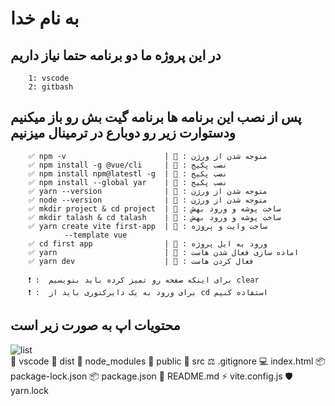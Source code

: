 # به نام خدا 

## در این پروژه ما دو برنامه حتما نیاز داریم 

        1: vscode
        2: gitbash

## پس از نصب این برنامه ها برنامه گیت بش رو باز میکنیم ودستوارت زیر رو دوبارع در ترمینال میزنیم

        ✅ npm -v                      | 🔳 : متوجه شدن از ورژن
        ✅ npm install -g @vue/cli     | 🔳 : نصب پکیج
        ✅ npm install npm@latestl -g  | 🔳 : نصب پکیج
        ✅ npm install --global yar    | 🔳 : نصب پکیج
        ✅ yarn --version              | 🔳 : متوجه شدن از ورژن 
        ✅ node --version              | 🔳 : متوجه شدن از ورژن
        ✅ mkdir project & cd project  | 🔳 : ساخت پوشه و ورود بهش
        ✅ mkdir talash & cd talash    | 🔳 : ساخت پوشه و ورود بهش
        ✅ yarn create vite first-app  | 🔳 : ساخت وایت و پروژه 
                --template vue                 
        ✅ cd first app                | 🔳 : ورود به ایل پروژه
        ✅ yarn                        | 🔳 : اماده سازی فعال شدن هاست
        ✅ yarn dev                    | 🔳 : فعال کردن هاست

        ❗ :  برای اینکه صفحه رو تمیز کرده باید بنویسیم clear
        ❗ :  برای ورود به یک دایرکتوری باید از cd استفاده کنیم
## محتویات اپ به صورت زیر است


![list](https://user-images.githubusercontent.com/90989527/153830402-b8ea05dc-0bc5-4c59-9578-59a141ef6caf.PNG)   
        📂 vscode
        📂 dist
        📂 node_modules
        📂 public
        📂 src
        ⚖️ .gitignore
        💻 index.html
        📦 package-lock.json
        📦 package.json
        📧 README.md
        ⚡  vite.config.js
        🛡️ yarn.lock
        
